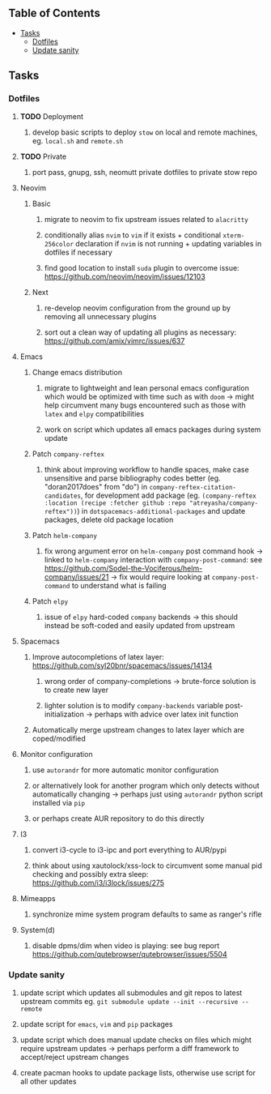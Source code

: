 ## Table of Contents
-   [Tasks](#tasks)
    -   [Dotfiles](#dotfiles)
    -   [Update sanity](#update-sanity)

## Tasks

### Dotfiles

1.  **TODO** Deployment

    1.  develop basic scripts to deploy `stow` on local and remote
        machines, eg. `local.sh` and `remote.sh`

2.  **TODO** Private

    1.  port pass, gnupg, ssh, neomutt private dotfiles to private stow
        repo

3.  Neovim

    1.  Basic

        1.  migrate to neovim to fix upstream issues related to
            `alacritty`

        2.  conditionally alias `nvim` to `vim` if it exists +
            conditional `xterm-256color` declaration if `nvim` is not
            running + updating variables in dotfiles if necessary

        3.  find good location to install `suda` plugin to overcome
            issue: <https://github.com/neovim/neovim/issues/12103>

    2.  Next

        1.  re-develop neovim configuration from the ground up by
            removing all unnecessary plugins

        2.  sort out a clean way of updating all plugins as necessary:
            <https://github.com/amix/vimrc/issues/637>

4.  Emacs

    1.  Change emacs distribution

        1.  migrate to lightweight and lean personal emacs configuration
            which would be optimized with time such as with `doom` -\>
            might help circumvent many bugs encountered such as those
            with `latex` and `elpy` compatibilities

        2.  work on script which updates all emacs packages during
            system update

    2.  Patch `company-reftex`

        1.  think about improving workflow to handle spaces, make case
            unsensitive and parse bibliography codes better (eg.
            \"doran2017does\" from \"do\") in
            `company-reftex-citation-candidates`, for development add
            package (eg.
            `(company-reftex :location (recipe :fetcher github :repo "atreyasha/company-reftex"))`)
            in `dotspacemacs-additional-packages` and update packages,
            delete old package location

    3.  Patch `helm-company`

        1.  fix wrong argument error on `helm-company` post command hook
            -\> linked to `helm-company` interaction with
            `company-post-command`: see
            <https://github.com/Sodel-the-Vociferous/helm-company/issues/21>
            -\> fix would require looking at `company-post-command` to
            understand what is failing

    4.  Patch `elpy`

        1.  issue of `elpy` hard-coded `company` backends -\> this
            should instead be soft-coded and easily updated from
            upstream

5.  Spacemacs

    1.  Improve autocompletions of latex layer:
        <https://github.com/syl20bnr/spacemacs/issues/14134>

        1.  wrong order of company-completions -\> brute-force solution
            is to create new layer

        2.  lighter solution is to modify `company-backends` variable
            post-initialization -\> perhaps with advice over latex init
            function

    2.  Automatically merge upstream changes to latex layer which are
        coped/modified

6.  Monitor configuration

    1.  use `autorandr` for more automatic monitor configuration

    2.  or alternatively look for another program which only detects
        without automatically changing -\> perhaps just using
        `autorandr` python script installed via `pip`

    3.  or perhaps create AUR repository to do this directly

7.  I3

    1.  convert i3-cycle to i3-ipc and port everything to AUR/pypi

    2.  think about using xautolock/xss-lock to circumvent some manual
        pid checking and possibly extra sleep:
        <https://github.com/i3/i3lock/issues/275>

8.  Mimeapps

    1.  synchronize mime system program defaults to same as ranger\'s
        rifle

9.  System(d)

    1.  disable dpms/dim when video is playing: see bug report
        <https://github.com/qutebrowser/qutebrowser/issues/5504>

### Update sanity

1.  update script which updates all submodules and git repos to latest
    upstream commits eg.
    `git submodule update --init --recursive --remote`

2.  update script for `emacs`, `vim` and `pip` packages

3.  update script which does manual update checks on files which might
    require upstream updates -\> perhaps perform a diff framework to
    accept/reject upstream changes

4.  create pacman hooks to update package lists, otherwise use script
    for all other updates
